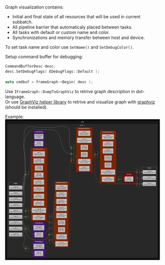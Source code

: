 Graph visualization contains:
* Initial and final state of all resources that will be used in current subbatch.
* All pipeline barrier that automaticaly placed between tasks.
* All tasks with default or custom name and color.
* Synchronizations and memory transfer between host and device.

To set task name and color use `SetName()` and `SetDebugColor()`.

Setup command buffer for debugging:
```cpp
CommandBufferDesc desc;
desc.SetDebugFlags( EDebugFlags::Default );

auto cmdbuf = frameGraph->Begin( desc );
```

Use `IFrameGraph::DumpToGraphViz` to retrive graph description in dot-language.<br/>
Or use [GraphViz helper library](../extensions/graphviz) to retrive and visualize graph with [graphviz](https://www.graphviz.org/) (should be installed).

Example:
![image](FrameGraph1.png)
